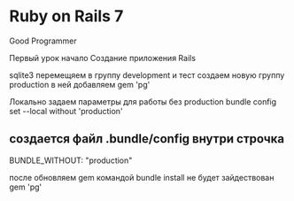 # Ruby on Rails 7
Good Programmer

Первый урок начало
Создание приложения Rails

sqlite3 перемещяем в группу development и тест
создаем новую группу production в ней добавляем gem 'pg'

Локально задаем параметры для работы без production
bundle config set --local without 'production'

создается файл .bundle/config внутри строчка
---
BUNDLE_WITHOUT: "production"

после обновляем gem командой
bundle install
не будет зайдествован gem 'pg'